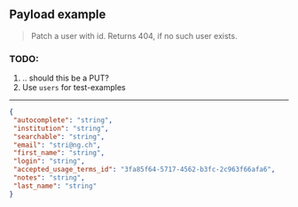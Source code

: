 ## Payload example
> Patch a user with id. Returns 404, if no such user exists.
### TODO:
1. .. should this be a PUT?
2. Use `users` for test-examples
---

```json
{
 "autocomplete": "string",
 "institution": "string",
 "searchable": "string",
 "email": "stri@ng.ch",
 "first_name": "string",
 "login": "string",
 "accepted_usage_terms_id": "3fa85f64-5717-4562-b3fc-2c963f66afa6",
 "notes": "string",
 "last_name": "string"
}
```
